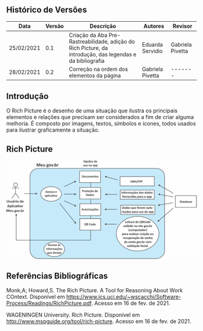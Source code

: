 ## Histórico de Versões

| Data       | Versão | Descrição       | Autores             | Revisor |
| ---------- | ------ | --------------- | ------------------- | ------- |
| 25/02/2021 | 0.1    | Criação da Aba Pre-Rastreabilidade, adição do Rich Picture, da introdução, das legendas e da bibliografia    | Eduarda Servidio    | Gabriela Pivetta |
| 28/02/2021 | 0.2    | Correção na ordem dos elementos da página | Gabriela Pivetta  | ------- |

## Introdução

O Rich Picture é o desenho de uma situação que ilustra os principais elementos e relações que precisam ser considerados a fim de criar alguma melhoria. É composto por imagens, textos, símbolos e ícones, todos usados ​​para ilustrar graficamente a situação. 

## Rich Picture

<img alt = "heatmap" src="../../Pre-Rastreabilidade/rich_picture.jpg" width = "600"/>

## Referências Bibliográficas

Monk,A; Howard,S. The Rich Picture. A Tool for Reasoning About Work COntext. Disponível em <https://www.ics.uci.edu/~wscacchi/Software-Process/Readings/RichPicture.pdf>. Acesso em 16 de fev. de 2021.

WAGENINGEN University. Rich Picture. Disponível em <http://www.mspguide.org/tool/rich-picture>. Acesso em 16 de fev. de 2021.

